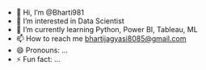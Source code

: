 - 👋 Hi, I’m @Bharti981
- 👀 I’m interested in Data Scientist 
- 🌱 I’m currently learning Python, Power BI, Tableau, ML
- 📫 How to reach me bhartijagyasi8085@gmail.com
- 😄 Pronouns: ...
- ⚡ Fun fact: ...

<!---
Bharti981/Bharti981 is a ✨ special ✨ repository because its `README.md` (this file) appears on your GitHub profile.
You can click the Preview link to take a look at your changes.
--->
